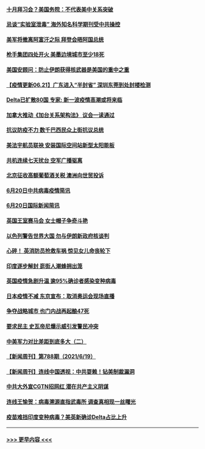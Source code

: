 #### [十月拜习会？美国务院：不代表美中关系突破](../pages/prog202/a103147293.md?t=06211352) 
#### [忌谈“实验室泄毒” 海外知名科学期刊受中共操控](../pages/prog202/a103147438.md?t=06211352) 
#### [美军将撤离阿富汗之际 拜登会晤阿国总统](../pages/prog202/a103147452.md?t=06211352) 
#### [枪手集团四处开火 美墨边境城市至少18死](../pages/prog202/a103147415.md?t=06211352) 
#### [美国安顾问：防止伊朗获得核武器是美国的重中之重](../pages/prog202/a103147414.md?t=06211352) 
#### [【疫情更新06.21】广东进入“半封省” 深圳东莞到处封楼检测](../pages/prog202/a103133785.md?t=06211352) 
#### [Delta已扩散80国 专家: 新一波疫情高潮或将来临](../pages/prog202/a103147313.md?t=06211352) 
#### [加拿大推动《加台关系架构法》 议会一读通过](../pages/prog202/a103147349.md?t=06211352) 
#### [抗议防疫不力 数千巴西民众上街抗议总统](../pages/prog202/a103147320.md?t=06211352) 
#### [美法宇航员联袂 安装国际空间站新型太阳能板](../pages/prog202/a103147314.md?t=06211352) 
#### [共机连续七天扰台 空军广播驱离](../pages/prog202/a103147298.md?t=06211352) 
#### [北京征收高额葡萄酒关税 澳洲向世贸投诉](../pages/prog202/a103147215.md?t=06211352) 
#### [6月20日中共病毒疫情简讯](../pages/prog202/a103147207.md?t=06211352) 
#### [6月20日国际新闻简讯](../pages/prog202/a103147199.md?t=06211352) 
#### [英国王室赛马会 女士帽子争奇斗艳](../pages/prog202/a103147177.md?t=06211352) 
#### [以色列警告世界大国 勿与伊朗新政府核谈判](../pages/prog202/a103147171.md?t=06211352) 
#### [心碎！ 英消防员抢救车祸 惊见女儿命丧轮下](../pages/prog202/a103147129.md?t=06211352) 
#### [印度逐步解封 逛街人潮蜂拥出笼](../pages/prog202/a103147123.md?t=06211352) 
#### [英国疫情急剧升温 逾95%确诊者感染变种病毒](../pages/prog202/a103147081.md?t=06211352) 
#### [日本疫情不减 东京宣布：取消奥运会现场直播](../pages/prog202/a103147074.md?t=06211352) 
#### [争夺战略城市 也门内战再起酿47死](../pages/prog202/a103147051.md?t=06211352) 
#### [要求民主 史瓦帝尼爆示威引发警民冲突](../pages/prog202/a103147032.md?t=06211352) 
#### [中美军力对比差距到底多大（二）](../pages/prog202/a103146947.md?t=06211352) 
#### [【新闻周刊】第788期（2021/6/19）](../pages/prog202/a103146917.md?t=06211352) 
#### [【新闻周刊】连线中国透视：中共耍赖！钻美制裁漏洞](../pages/prog202/a103146882.md?t=06211352) 
#### [中共大外宣CGTN招网红 潜在共产主义阴谋](../pages/prog202/a103146358.md?t=06211352) 
#### [连线王愉贺：病毒溯源直指武毒所 调查真相现一丝曙光](../pages/prog202/a103146228.md?t=06211352) 
#### [疫苗难挡印度变种病毒？美英新确诊Delta占比上升](../pages/prog202/a103146183.md?t=06211352) 

----
#### [ >>> 更早内容 <<< ](../indexes/prog202-earlier.md)
